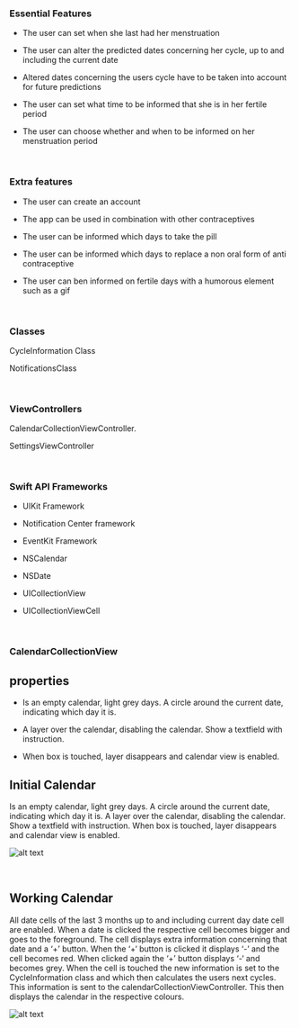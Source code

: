 ### Essential Features

-   The user can set when she last had her menstruation

-   The user can alter the predicted dates concerning her cycle, up to and
    including the current date

-   Altered dates concerning the users cycle have to be taken into account for
    future predictions

-   The user can set what time to be informed that she is in her fertile period

-   The user can choose whether and when to be informed on her menstruation
    period

 

### Extra features 

-   The user can create an account

-   The app can be used in combination with other contraceptives

-   The user can be informed which days to take the pill

-   The user can be informed which days to replace a non oral form of anti
    contraceptive

-   The user can ben informed on fertile days with a humorous element such as a
    gif

 

### Classes

CycleInformation Class

NotificationsClass

 

### ViewControllers

CalendarCollectionViewController.

SettingsViewController

 

### Swift API Frameworks 

-   UIKit Framework

-   Notification Center framework 

-   EventKit Framework

-   NSCalendar

-   NSDate

-   UICollectionView

-   UICollectionViewCell

 

### CalendarCollectionView

## properties
-   Is an empty calendar, light grey days. A circle around the current date,
    indicating which day it is.

-   A layer over the calendar, disabling the calendar. Show a textfield with
    instruction.

-   When box is touched, layer disappears and calendar view is enabled.


## Initial Calendar
Is an empty calendar, light grey days. A circle around the current date, indicating which day it is.
A layer over the calendar, disabling the calendar. Show a textfield with instruction.
When box is touched, layer disappears and calendar view is enabled.

![alt text][initial calendar]

 

## Working Calendar
All date cells of the last 3 months up to and including current day date cell
are enabled. When a date is clicked the respective cell becomes bigger and goes
to the foreground. The cell displays extra information concerning that date and
a ‘+’ button. When the ‘+‘ button is clicked it displays ‘-’ and the cell
becomes red. When clicked again the ‘+’ button displays ‘-‘ and becomes grey.
When the cell is touched the new information is set to the CycleInformation
class and which then calculates the users next cycles. This information is sent
to the calendarCollectionViewController. This then displays the calendar in the
respective colours.

![alt text][working calendar]

[initial calendar]: https://github.com/svbeemen/Eve/blob/master/Docs/initialInterface.png
[working calendar]: https://github.com/svbeemen/Eve/blob/master/Docs/calendarInterface.png
